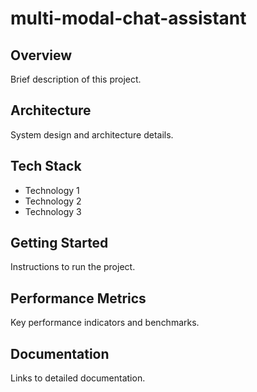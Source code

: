 # multi-modal-chat-assistant

## Overview
Brief description of this project.

## Architecture
System design and architecture details.

## Tech Stack
- Technology 1
- Technology 2  
- Technology 3

## Getting Started
Instructions to run the project.

## Performance Metrics
Key performance indicators and benchmarks.

## Documentation
Links to detailed documentation.

